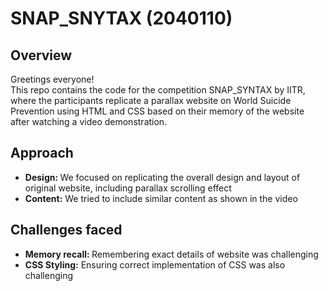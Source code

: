 # SNAP_SNYTAX (2040110)
<section>
<h2>Overview</h2>
<p> Greetings everyone! <br> This repo contains the code for the competition SNAP_SYNTAX by IITR, where the participants replicate a parallax website on World Suicide Prevention using HTML and CSS based on their memory of the website after watching a video demonstration. </p>
</section>
<section>
<h2>Approach </h2>
<ul>
<li><b> Design: </b> We focused on replicating the overall design and layout of original website, including parallax scrolling effect</li>
<li><b> Content:</b> We tried to include similar content as shown in the video </li>
</ul>
</section>
<section>
<h2> Challenges faced </h2>
<ul>
<li><b> Memory recall: </b> Remembering exact details of website was challenging</li>
<li><b> CSS Styling:</b> Ensuring correct implementation of CSS was also challenging </li>
</ul>
</section>
